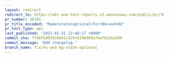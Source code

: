 ```yaml
---
layout: redirect
redirect_to: https://a8c-woo-test-reports.s3.amazonaws.com/public/pr/36701/api/index.html
pr_number: 36701
pr_title_encoded: "Make+state+optional+for+BG+and+HU"
pr_test_type: api
last_published: "2023-01-31 12:48:17 +0000"
commit_sha: ff4bf5d950260b1cd29c6190d09a7baf62eba2b9
commit_message: "Add changelog."
branch_name: fix/hu-and-bg-state-optional
---
```

